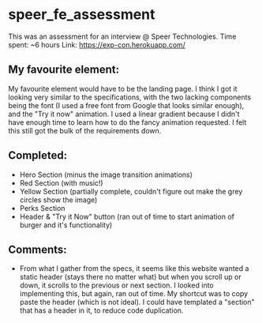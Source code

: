 # speer_fe_assessment
This was an assessment for an interview @ Speer Technologies. Time spent: ~6 hours
Link: https://exp-con.herokuapp.com/

## My favourite element:
My favourite element would have to be the landing page. I think I got it looking very similar to the specifications, with the two lacking components being the font (I used a free font from Google that looks similar enough), and the "Try it now" animation. I used a linear gradient because I didn't have enough time to learn how to do the fancy animation requested. I felt this still got the bulk of the requirements down.

## Completed:
- Hero Section (minus the image transition animations)
- Red Section (with music!)
- Yellow Section (partially complete, couldn't figure out make the grey circles show the image)
- Perks Section
- Header &  "Try it Now" button (ran out of time to start animation of burger and it's functionality)

## Comments: 
- From what I gather from the specs, it seems like this website wanted a static header (stays there no matter what) but when you scroll up or down, it scrolls to the previous or next section. I looked into implementing this, but again, ran out of time. My shortcut was to copy paste the header (which is not ideal). I could have templated a "section" that has a header in it, to reduce code duplication.
